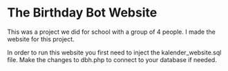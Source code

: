 # The Birthday Bot Website
This was a project we did for school with a group of 4 people. I made the website for this project.

In order to run this website you first need to inject the kalender_website.sql file. 
Make the changes to dbh.php to connect to your database if needed.
